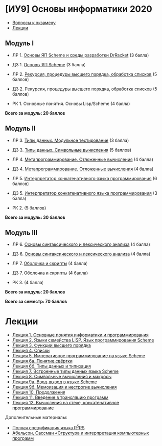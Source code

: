 # [ИУ9] Основы информатики 2020

* [Вопросы к экзамену](exam.md)
* [Лекции](#lections)


## Модуль I

*  ЛР 1. [Основы ЯП Scheme и среды разработки DrRacket](lab1.md) (3 балла)
*  ДЗ 1. [Основы ЯП Scheme](home1.md) (3 балла)

*  ЛР 2. [Рекурсия, процедуры высшего порядка, обработка списков](lab2.md) (5 баллов)
*  Д3 2. [Рекурсия, процедуры высшего порядка, обработка списков](home2.md) (5 баллов)

*  РК 1. Основные понятия. Основы Lisp/Scheme (4 балла)

**Всего за модуль: 20 баллов**

## Модуль II

*  ЛР 3. [Типы данных. Модульное тестирование](lab3.md) (3 балла)
*  ДЗ 3. [Типы данных. Символьные вычисления](home3.md) (5 баллов)

*  ЛР 4. [Метапрограммирование. Отложенные вычисления](lab4.md) (4 балла)
*  Д3 4. [Метапрограммирование. Отложенные вычисления](home4.md) (4 балла)

*  ЛР 5. [Интерпретатор конкатенативного языка программирования](lab5.md) (6 баллов)
*  Д3 5. [Интерпретатор конкатенативного языка программирования](home5.md) (3 балла)

*  РК 2. (5 баллов)

**Всего за модуль: 30 баллов**

## Модуль III

*  ЛР 6. [Основы синтаксического и лексического анализа](lab6.md) (4 балла)
*  ДЗ 6. [Основы синтаксического и лексического анализа](home6.md) (4 балла)

*  ЛР 7. [Оболочка и скрипты](lab7.md) (4 балла)
*  Д3 7. [Оболочка и скрипты](home7.md) (4 балла)

*  РК 3. (4 балла)

**Всего за модуль: 20 баллов**

**Всего за семестр: 70 баллов**

# Лекции

<a name="lections"></a>

* [Лекция 1. Основные понятия информатики и программирования](lect01.md)
* [Лекция 2. Языки семейства LISP. Язык программирования Scheme](lect02.md)
* [Лекция 3. Функции высшего порядка](lect03.md)
* [Лекция 4. Списки](lect04.md)
* [Лекция 5. Императивное программирование на языке Scheme](lect05.md)
* [Лекция 6а. Понятие свёртки](lect06a.md)
* [Лекция 6б. Типы данных и типизация](lect06b.md)
* [Лекция 7. Встроенные типы данных языка Scheme](lect07.md)
* [Лекция 8. Символьные вычисления и макросы](lect08.md)
* [Лекция 9а. Ввод-вывод в языке Scheme](lect09a.md)
* [Лекция 9б. Мемоизация и нестрогие вычисления](lect09b.md)
* [Лекция 10. Продолжения](lect10.md)
* [Лекция 11. Введение в трансляцию программ](lect11.md)
* [Лекция 12. Вычисления на стеке, конкатенативное программирование](lect12.md)

Дополнительные материалы:

* [Полная спецификация языка R<sup>5</sup>RS](r5rs.pdf)
* [Абельсон, Сассман «Структура и интерпретация компьютерных программ](sicp.pdf)
